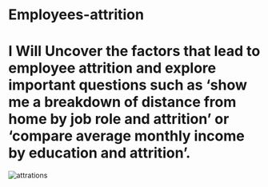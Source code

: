 # Employees-attrition
# I Will Uncover the factors that lead to employee attrition and explore important questions such as ‘show me a breakdown of distance from home by job role and attrition’ or ‘compare average monthly income by education and attrition’.


![attrations](https://github.com/mohamedhashim844/Employees-attrition/assets/111777498/26434c26-dcc5-4ae0-a473-230286904dc7)
